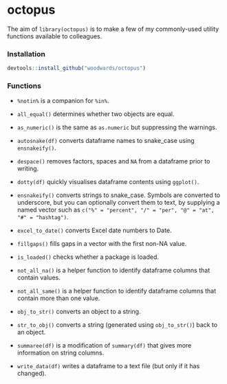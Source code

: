 # octopus

The aim of `library(octopus)` is to make a few of my commonly-used utility functions available to colleagues.

### Installation

```r
devtools::install_github("woodwards/octopus")
```

### Functions

* `%notin%` is a companion for `%in%`. 

* `all_equal()` determines whether two objects are equal.

* `as_numeric()` is the same as `as.numeric` but suppressing the warnings.

* `autosnake(df)` converts dataframe names to snake_case using `ensnakeify()`.

* `despace()` removes factors, spaces and `NA` from a dataframe prior to writing.

* `dotty(df)` quickly visualises dataframe contents using `ggplot()`. 

* `ensnakeify()` converts strings to snake_case. Symbols are converted to underscore, but you can optionally convert them to text, by supplying a named vector such as `c("%" = "percent", "/" = "per", "@" = "at", "#" = "hashtag")`.

* `excel_to_date()` converts Excel date numbers to Date.

* `fillgaps()` fills gaps in a vector with the first non-NA value.

* `is_loaded()` checks whether a package is loaded.

* `not_all_na()` is a helper function to identify dataframe columns that contain values.

* `not_all_same()` is a helper function to identify dataframe columns that contain more than one value.

* `obj_to_str()` converts an object to a string.

* `str_to_obj()` converts a string (generated using `obj_to_str()`) back to an object.

* `summaree(df)` is a modification of `summary(df)` that gives more information on string columns.

* `write_data(df)` writes a dataframe to a text file (but only if it has changed).


